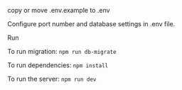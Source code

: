 copy or move .env.example to .env

Configure port number and database settings in .env file.

Run

To run migration: `npm run db-migrate`

To run dependencies: `npm install`

To run the server: `npm run dev`